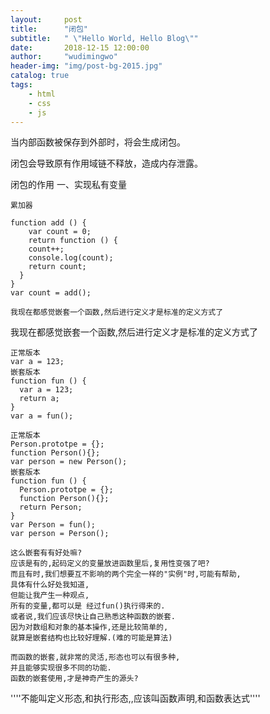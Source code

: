 ```yaml
---
layout:     post
title:      "闭包"
subtitle:   " \"Hello World, Hello Blog\""
date:       2018-12-15 12:00:00
author:     "wudimingwo"
header-img: "img/post-bg-2015.jpg"
catalog: true
tags:
    - html
    - css
    - js
---
```




当内部函数被保存到外部时，将会生成闭包。

闭包会导致原有作用域链不释放，造成内存泄露。


闭包的作用
一、实现私有变量
```
累加器

function add () {
    var count = 0;
    return function () {
    count++;
    console.log(count);
    return count;
  }
}
var count = add();

我现在都感觉嵌套一个函数,然后进行定义才是标准的定义方式了
```
我现在都感觉嵌套一个函数,然后进行定义才是标准的定义方式了
```
正常版本
var a = 123;
嵌套版本
function fun () {
  var a = 123;
  return a;
}
var a = fun();

正常版本
Person.prototpe = {};
function Person(){};
var person = new Person();
嵌套版本
function fun () {
  Person.prototpe = {};
  function Person(){};
  return Person;
}
var Person = fun();
var person = Person();

这么嵌套有有好处嘛?
应该是有的,起码定义的变量放进函数里后,复用性变强了吧?
而且有时,我们想要互不影响的两个完全一样的"实例"时,可能有帮助,
具体有什么好处我知道,
但能让我产生一种观点,
所有的变量,都可以是 经过fun()执行得来的.
或者说,我们应该尽快让自己熟悉这种函数的嵌套.
因为对数组和对象的基本操作,还是比较简单的,
就算是嵌套结构也比较好理解.(难的可能是算法)

而函数的嵌套,就非常的灵活,形态也可以有很多种,
并且能够实现很多不同的功能.
函数的嵌套使用,才是神奇产生的源头?

```
''''不能叫定义形态,和执行形态,,应该叫函数声明,和函数表达式''''